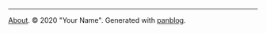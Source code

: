 ----------------

[About](about.md). &copy; 2020 "Your Name". Generated with [panblog](https://github.com/mexxexx/panblog/).